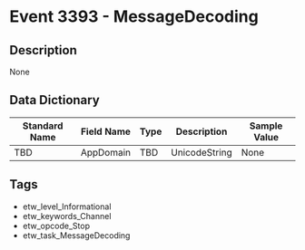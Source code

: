 # Event 3393 - MessageDecoding

## Description
None

## Data Dictionary
|Standard Name|Field Name|Type|Description|Sample Value|
|---|---|---|---|---|
|TBD|AppDomain|TBD|UnicodeString|None|None|

## Tags
* etw_level_Informational
* etw_keywords_Channel
* etw_opcode_Stop
* etw_task_MessageDecoding